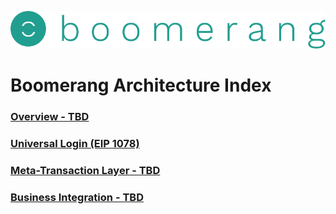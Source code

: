![alt text](https://github.com/BoomerangProject/boomerang-wiki/blob/master/images/logo.png "Boomerang Logo")
# Boomerang Architecture Index
### [Overview - TBD](TBD)
### [Universal Login (EIP 1078)](https://github.com/BoomerangProject/boomerang-wiki/blob/master/architecture/UniversalLogin.md)
### [Meta-Transaction Layer - TBD](TBD)
### [Business Integration - TBD](TBD)
